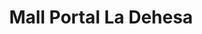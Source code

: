 ---
title: "Mall Portal La Dehesa"
url: /lo-barnechea/mall-portal-la-dehesa/
shop: Einkaufszentrum
---